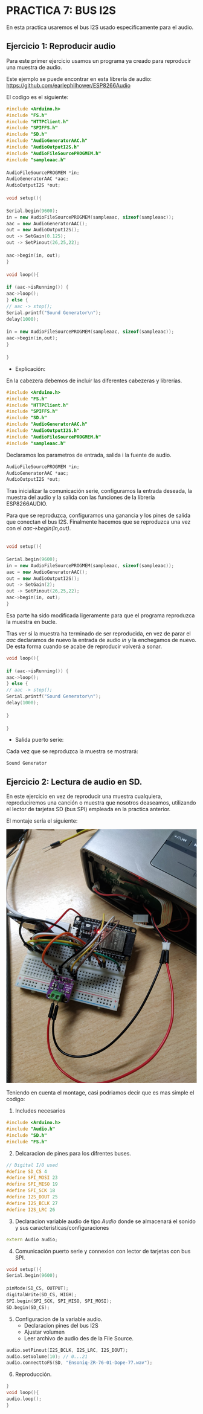 # PRACTICA 7: BUS I2S

En esta practica usaremos el bus I2S usado especificamente para el audio. 

## Ejercicio 1: Reproducir audio

Para este primer ejercicio usamos un programa ya creado para reproducir una muestra de audio. 

Este ejemplo se puede encontrar en esta librería de audio:
https://github.com/earlephilhower/ESP8266Audio

El codigo es el siguiente: 
```cpp
#include <Arduino.h>
#include "FS.h"
#include "HTTPClient.h"
#include "SPIFFS.h"
#include "SD.h"
#include "AudioGeneratorAAC.h"
#include "AudioOutputI2S.h"
#include "AudioFileSourcePROGMEM.h"
#include "sampleaac.h"

AudioFileSourcePROGMEM *in;
AudioGeneratorAAC *aac;
AudioOutputI2S *out;

void setup(){

Serial.begin(9600);
in = new AudioFileSourcePROGMEM(sampleaac, sizeof(sampleaac));
aac = new AudioGeneratorAAC();
out = new AudioOutputI2S();
out -> SetGain(0.125);
out -> SetPinout(26,25,22);

aac->begin(in, out);
}

void loop(){

if (aac->isRunning()) {
aac->loop();
} else {
// aac -> stop();
Serial.printf("Sound Generator\n");
delay(1000);

in = new AudioFileSourcePROGMEM(sampleaac, sizeof(sampleaac));
aac->begin(in,out);
}

}

```

* Explicación:

En la cabezera debemos de incluir las diferentes cabezeras y librerías. 
```cpp
#include <Arduino.h>
#include "FS.h"
#include "HTTPClient.h"
#include "SPIFFS.h"
#include "SD.h"
#include "AudioGeneratorAAC.h"
#include "AudioOutputI2S.h"
#include "AudioFileSourcePROGMEM.h"
#include "sampleaac.h"
```

Declaramos los parametros de entrada, salida i la fuente de audio. 
```cpp
AudioFileSourcePROGMEM *in;
AudioGeneratorAAC *aac;
AudioOutputI2S *out;
```

Tras inicializar la comunicación serie, configuramos la entrada deseada, la muestra del audio y la salida con las funciones de la librería ESP8266AUDIO. 

Para que se reproduzca, configuramos una ganancia y los pines de salida que conectan el bus I2S. 
Finalmente hacemos que se reproduzca una vez con el *aac->begin(in,out)*.


```cpp

void setup(){

Serial.begin(9600);
in = new AudioFileSourcePROGMEM(sampleaac, sizeof(sampleaac));
aac = new AudioGeneratorAAC();
out = new AudioOutputI2S();
out -> SetGain(2);
out -> SetPinout(26,25,22);
aac->begin(in, out);
}
```
Esa parte ha sido modificada ligeramente para que el programa reproduzca la muestra en bucle. 

Tras ver si la muestra ha terminado de ser reproducida, en vez de parar el *aac* declaramos de nuevo la entrada de audio *in* y la enchegamos de nuevo. 
De esta forma cuando se acabe de reproducir volverá a sonar. 

```cpp
void loop(){

if (aac->isRunning()) {
aac->loop();
} else {
// aac -> stop();
Serial.printf("Sound Generator\n");
delay(1000);

}

}

```
* Salida puerto serie: 

Cada vez que se reproduzca la muestra se mostrará: 
```
Sound Generator
```

## Ejercicio 2: Lectura de audio en SD. 

En este ejercicio en vez de reproducir una muestra cualquiera, reproduciremos una canción o muestra que nosotros deaseamos, utilizando el lector de tarjetas SD (bus SPI) empleada en la practica anterior. 

El montaje sería el siguiente:

![](munt.jpeg)

Teniendo en cuenta el montage, casi podriamos decir que es mas simple el codigo:

1. Includes necesarios
```cpp
#include <Arduino.h>
#include "Audio.h"
#include "SD.h"
#include "FS.h"
```
2. Delcaracion de pines para los difrentes buses. 
```cpp
// Digital I/O used
#define SD_CS 4
#define SPI_MOSI 23
#define SPI_MISO 19
#define SPI_SCK 18
#define I2S_DOUT 25
#define I2S_BCLK 27
#define I2S_LRC 26
```
3. Declaracion variable audio de tipo *Audio* donde se almacenará el sonido y sus caracteristicas/configuraciones
```cpp
extern Audio audio;
```

4. Comunicación puerto serie y connexion con lector de tarjetas con bus SPI. 
```cpp
void setup(){
Serial.begin(9600);

pinMode(SD_CS, OUTPUT);
digitalWrite(SD_CS, HIGH);
SPI.begin(SPI_SCK, SPI_MISO, SPI_MOSI);
SD.begin(SD_CS);
```
5. Configuracion de la variable audio. 
    - Declaracion pines del bus I2S
    - Ajustar volumen
    - Leer archivo de audio des de la File Source. 
```cpp
audio.setPinout(I2S_BCLK, I2S_LRC, I2S_DOUT);
audio.setVolume(10); // 0...21
audio.connecttoFS(SD, "Ensoniq-ZR-76-01-Dope-77.wav");
```

6. Reproducción.
```cpp
}
void loop(){
audio.loop();
}
```




